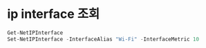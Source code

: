 # ip interface 조회
```powershell
Get-NetIPInterface
Set-NetIPInterface -InterfaceAlias "Wi-Fi" -InterfaceMetric 10
```
